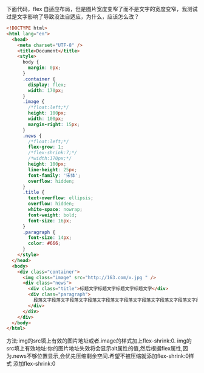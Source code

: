 下面代码，flex 自适应布局，但是图片宽度变窄了而不是文字的宽度变窄，我测试过是文字影响了导致没法自适应，为什么，应该怎么改？

```html
<!DOCTYPE html>
<html lang="en">
  <head>
    <meta charset="UTF-8" />
    <title>Document</title>
    <style>
      body {
        margin: 0px;
      }
      .container {
        display: flex;
        width: 170px;
      }
      .image {
        /*float:left;*/
        height: 100px;
        width: 100px;
        margin-right: 15px;
      }
      .news {
        /*float:left;*/
        flex-grow: 1;
        /*flex-shrink:7;*/
        /*width:170px;*/
        height: 100px;
        line-height: 25px;
        font-family: '宋体';
        overflow: hidden;
      }
      .title {
        text-overflow: ellipsis;
        overflow: hidden;
        white-space: nowrap;
        font-weight: bold;
        font-size: 16px;
      }
      .paragraph {
        font-size: 14px;
        color: #666;
      }
    </style>
  </head>
  <body>
    <div class="container">
      <img class="image" src="http://163.com/x.jpg " />
      <div class="news">
        <div class="title">标题文字标题文字标题文字标题文字</div>
        <div class="paragraph">
          段落文字段落文字段落文字段落文字段落文字段落文字段落文字段落文字段落文字段落文字
        </div>
      </div>
    </div>
  </body>
</html>
```

方法:img的src填上有效的图片地址或者.image的样式加上flex-shrink:0.
img的src填上有效地址:你的图片地址失效将会显示alt属性的值,然后根据flex属性,因为.news不够位置显示,会优先压缩剩余空间.希望不被压缩就添加flex-shrink:0样式
添加flex-shrink:0
